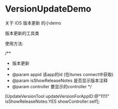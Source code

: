 # VersionUpdateDemo
关于 iOS 版本更新 的小demo

版本更新的工具类

使用方法:

/**
 *  版本更新
 *
 *  @param appid              该app的id (在itunes connect中获取)
 *  @param isShowReleaseNotes 是否显示版本注释
 *  @param controller         要显示的controller
 */


 [UpdateVersionTool updateVersionForAppID:@"1111" isShowReleaseNotes:YES showController:self];
